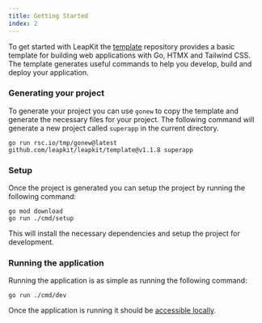 ```yaml
---
title: Getting Started
index: 2
---
```


To get started with LeapKit the [template](https://github.com/leapkit/leapkit/template) repository provides a basic template for building web applications with Go, HTMX and Tailwind CSS. The template generates useful commands to help you develop, build and deploy your application.

### Generating your project

To generate your project you can use `gonew` to copy the template and generate the necessary files for your project. The following command will generate a new project called `superapp` in the current directory.

```
go run rsc.io/tmp/gonew@latest github.com/leapkit/leapkit/template@v1.1.8 superapp
```

### Setup

Once the project is generated you can setup the project by running the following command:

```
go mod download
go run ./cmd/setup
```

This will install the necessary dependencies and setup the project for development.

### Running the application

Running the application is as simple as running the following command:

```
go run ./cmd/dev
```

Once the application is running it should be [accessible locally](http://localhost:3000).
